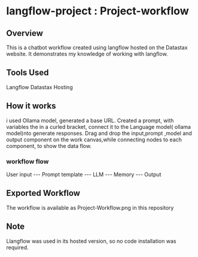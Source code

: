 
# langflow-project : Project-workflow
## Overview
This is a chatbot workflow created using langflow hosted on the Datastax website. It demonstrates my knowledge of working with langflow.

## Tools Used
Langflow
Datastax Hosting

## How it works
i used Ollama model, generated a base URL. 
Created a prompt, with variables the in a curled bracket, connect it to the Language model( ollama model)nto generate responses.
Drag and drop the input,prompt ,model and output component on the work canvas,while connecting nodes to each component, to show the data flow.
### workflow flow
User input --- Prompt template --- LLM --- Memory --- Output

## Exported Workflow
The workflow is available as Project-Workflow.png in this repository

## Note
Llangflow was used in its hosted version, so no code installation was required.
